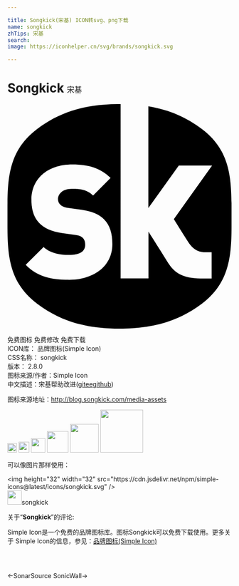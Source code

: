 ```yaml
---

title: Songkick(宋基) ICON转svg、png下载
name: songkick
zhTips: 宋基
search: 
image: https://iconhelper.cn/svg/brands/songkick.svg

---
```


# Songkick  <small style="font-size: 60%;font-weight: 100">宋基</small>

<div id="svg" class="svg-wrap">
<svg role="img" viewBox="0 0 24 24" xmlns="http://www.w3.org/2000/svg"><title>Songkick icon</title><path d="M6.55 18.779c-1.855 0-3.372-.339-4.598-1.602l1.92-1.908c.63.631 1.74.853 2.715.853 1.186 0 1.739-.391 1.739-1.089 0-.291-.06-.529-.239-.717-.15-.154-.404-.273-.795-.324l-1.455-.205c-1.064-.152-1.891-.51-2.43-1.072-.555-.578-.84-1.395-.84-2.434C2.536 8.066 4.2 6.45 6.96 6.45c1.74 0 3.048.407 4.086 1.448L9.171 9.77c-.765-.766-1.77-.715-2.295-.715-1.039 0-1.465.597-1.465 1.125 0 .152.051.375.24.561.15.153.404.307.832.359l1.467.203c1.09.153 1.875.495 2.385 1.005.645.63.9 1.53.9 2.655 0 2.47-2.127 3.819-4.68 3.819l-.005-.003zM20.813 2.651C19.178 1.432 17.37.612 15.089.237v10.875l3.261-4.539h3.565l-4.095 5.72s.944 1.51 1.515 2.405c.586.899 1.139 1.14 1.965 1.14h.57v2.806h-.872c-1.812 0-2.9-.33-3.72-1.575-.504-.811-2.175-3.436-2.175-3.436v4.995H12.12V-.001H12c-3.852 0-6.509.931-8.811 2.652C-.132 5.137.001 8.451.001 11.997c0 3.547-.133 6.867 3.188 9.352C5.491 23.074 8.148 24 12 24s6.51-.927 8.812-2.651C24.131 18.865 24 15.544 24 11.997c0-3.546.132-6.859-3.188-9.346h.001z"/></svg>
</div>
<detail full-name='songkick'></detail>

<div class="detail-page">
<p>
<span><span class="badge-success badge">免费图标</span> <span class="badge-success badge">免费修改</span>  <span class="badge-success badge">免费下载</span> </span>
<br/>
<span>
ICON库：
<span class="badge-secondary badge">品牌图标(Simple Icon)</span> 
</span>
<br/>
<span>
CSS名称：
<span class="badge-secondary badge">songkick</span> 
</span>

<br/>
<span>
版本：
<span class="badge-secondary badge">2.8.0</span> 
</span>
<br/>
<span>图标来源/作者：<span class="badge-light badge">Simple Icon</span></span> 
<br/>
<span class="zh-detail">中文描述：<span class="badge-primary badge">宋基</span><span class="help-link"><span>帮助改进</span>(<a href="https://gitee.com/liuwave/icon-helper/edit/master/json/brands/songkick.json" target="_blank" rel="noopener noreferrer">gitee</a><a href="https://github.com/liuwave/icon-helper/edit/master/json/brands/songkick.json" target="_blank" rel="noopener noreferrer">github</a></span>)</span><br/>
</p>
</div><div class="description description alert alert-light"><p>图标来源地址：<a href="http://blog.songkick.com/media-assets" target="_blank" rel="noopener noreferrer">http://blog.songkick.com/media-assets</a></p></div>
<div class="alert alert-dark">
<img height="21" width="21" src="https://cdn.jsdelivr.net/npm/simple-icons@latest/icons/songkick.svg" />
<img height="24" width="24" src="https://cdn.jsdelivr.net/npm/simple-icons@latest/icons/songkick.svg" />
<img height="32" width="32" src="https://cdn.jsdelivr.net/npm/simple-icons@latest/icons/songkick.svg" />
<img height="48" width="48" src="https://cdn.jsdelivr.net/npm/simple-icons@latest/icons/songkick.svg" />
<img height="64" width="64" src="https://cdn.jsdelivr.net/npm/simple-icons@latest/icons/songkick.svg" />
<img height="96" width="96" src="https://cdn.jsdelivr.net/npm/simple-icons@latest/icons/songkick.svg" />

</div>
<div>
  <p>可以像图片那样使用：    
  </p>
  <div class="alert alert-primary" style="font-size: 14px">
    &lt;img height="32" width="32" src="https://cdn.jsdelivr.net/npm/simple-icons@latest/icons/songkick.svg" /&gt;
    <copy-btn content='<img height="32" width="32" src="https://cdn.jsdelivr.net/npm/simple-icons@latest/icons/songkick.svg" />'></copy-btn>
  </div>
  <div class="alert alert-secondary">
    <img height="32" width="32" src="https://cdn.jsdelivr.net/npm/simple-icons@latest/icons/songkick.svg" />songkick
    <copy-btn content="songkick" btn-title="复制图标名称"></copy-btn>
  </div>
</div>
<div class="icon-detail__container">
<p>关于“<b>Songkick</b>”的评论:</p>
</div>
<Vssue title="关于“Songkick”的评论" />
<div><p>Simple Icon是一个免费的品牌图标库。图标Songkick可以免费下载使用。更多关于  Simple Icon的信息，参见：<a target="_blank" href="https://iconhelper.cn/brands.html">品牌图标(Simple Icon)</a>
</p></div>


<div style="padding:2rem 0 " class="page-nav"><p class="inner"><span class="prev">←<router-link to="/icon/sonarsource.html">SonarSource</router-link></span> <span class="next"><router-link to="/icon/sonicwall.html">SonicWall</router-link>→</span></p></div>
